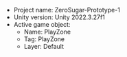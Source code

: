 <!-- UNITY CODE ASSIST INSTRUCTIONS START -->
- Project name: ZeroSugar-Prototype-1
- Unity version: Unity 2022.3.27f1
- Active game object:
  - Name: PlayZone
  - Tag: PlayZone
  - Layer: Default
<!-- UNITY CODE ASSIST INSTRUCTIONS END -->
